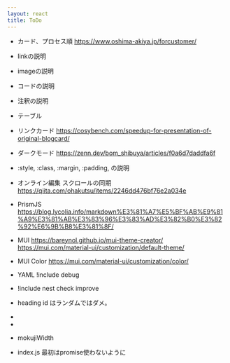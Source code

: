 ```yaml
---
layout: react
title: ToDo
---
```


* カード、プロセス順
  https://www.oshima-akiya.jp/forcustomer/

* linkの説明

* imageの説明

* コードの説明

* 注釈の説明

* テーブル

* リンクカード
  https://cosybench.com/speedup-for-presentation-of-original-blogcard/

* ダークモード
  https://zenn.dev/bom_shibuya/articles/f0a6d7daddfa6f

* :style, :class, :margin, :padding, の説明

* オンライン編集
  スクロールの同期 https://qiita.com/ohakutsu/items/2246dd476bf76e2a034e

* PrismJS
  https://blog.lycolia.info/markdown%E3%81%A7%E5%BF%AB%E9%81%A9%E3%81%AB%E3%83%96%E3%83%AD%E3%82%B0%E3%82%92%E6%9B%B8%E3%81%8F/

* MUI
  https://bareynol.github.io/mui-theme-creator/
  https://mui.com/material-ui/customization/default-theme/

* MUI Color
  https://mui.com/material-ui/customization/color/

* YAML !include debug
* !include nest check improve 
* heading id はランダムではダメ。
* <wbr>
* <kbd>
* mokujiWidth
* index.js 最初はpromise使わないように